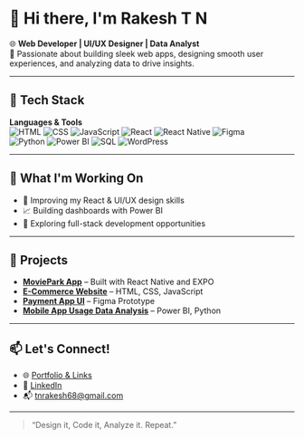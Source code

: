 # 👋 Hi there, I'm Rakesh T N

🌐 **Web Developer | UI/UX Designer | Data Analyst**  
🎯 Passionate about building sleek web apps, designing smooth user experiences, and analyzing data to drive insights.

---

## 🧰 Tech Stack

**Languages & Tools**  
![HTML](https://img.shields.io/badge/HTML5-E34F26?style=flat&logo=html5&logoColor=white)
![CSS](https://img.shields.io/badge/CSS3-1572B6?style=flat&logo=css3&logoColor=white)
![JavaScript](https://img.shields.io/badge/JavaScript-F7DF1E?style=flat&logo=javascript&logoColor=black)
![React](https://img.shields.io/badge/React-20232A?style=flat&logo=react&logoColor=61DAFB)
![React Native](https://img.shields.io/badge/React_Native-20232A?style=flat&logo=react&logoColor=61DAFB)
![Figma](https://img.shields.io/badge/Figma-F24E1E?style=flat&logo=figma&logoColor=white)  
![Python](https://img.shields.io/badge/Python-3776AB?style=flat&logo=python&logoColor=white)
![Power BI](https://img.shields.io/badge/Power%20BI-F2C811?style=flat&logo=powerbi&logoColor=black)
![SQL](https://img.shields.io/badge/SQL-336791?style=flat&logo=postgresql&logoColor=white)
![WordPress](https://img.shields.io/badge/WordPress-21759B?style=flat&logo=wordpress&logoColor=white)

---

## 🧠 What I'm Working On
- 🎯 Improving my React & UI/UX design skills
- 📈 Building dashboards with Power BI
- 🚀 Exploring full-stack development opportunities

---

## 📌 Projects
- **[MoviePark App](https://www.youtube.com/shorts/ou4AFV_X5TE?feature=share)** – Built with React Native and EXPO  
- **[E-Commerce Website](https://subtle-toffee-c03964.netlify.app/)** – HTML, CSS, JavaScript  
- **[Payment App UI](https://www.figma.com/design/whuLauEQRse1r0xey1YygJ/Paysab-Payment-App?node-id=0-1&t=5qqsMh3BjcDoQhGO-1)** – Figma Prototype  
- **[Mobile App Usage Data Analysis](https://medium.com/@rakeshnatarajan369/data-analysis-report-of-mobile-apps-screentime-analysis-05c30e5092b3)** – Power BI, Python  

---

## 📫 Let's Connect!
- 🌐 [Portfolio & Links](https://linktr.ee/rakesh.tn)
- 💼 [LinkedIn](https://www.linkedin.com/in/rakesh-tn-0b7550345)
- 📬 tnrakesh68@gmail.com

---

> “Design it, Code it, Analyze it. Repeat.”

